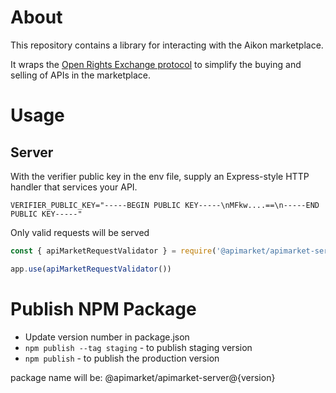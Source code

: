 # About

This repository contains a library for interacting with the Aikon marketplace.

It wraps the [Open Rights Exchange protocol](https://github.com/api-market/ore-protocol) to simplify the buying and selling of APIs in the marketplace.

# Usage

## Server

With the verifier public key in the env file, supply an Express-style HTTP handler that services your API.

```
VERIFIER_PUBLIC_KEY="-----BEGIN PUBLIC KEY-----\nMFkw....==\n-----END PUBLIC KEY-----"
```

Only valid requests will be served

```javascript
const { apiMarketRequestValidator } = require('@apimarket/apimarket-server')

app.use(apiMarketRequestValidator())

```

# Publish NPM Package

- Update version number in package.json
- `npm publish --tag staging` - to publish staging version
- `npm publish` - to publish the production version

package name will be: @apimarket/apimarket-server@{version}
